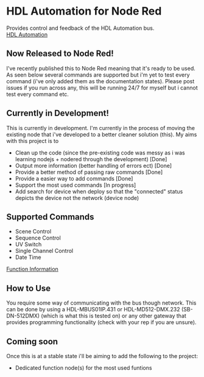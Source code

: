 # HDL Automation for Node Red
Provides control and feedback of the HDL Automation bus.  
[HDL Automation](https://www.hdlautomation.com/)


## Now Released to Node Red!
I've recently published this to Node Red meaning that it's ready to be used. As seen below several commands are supported but i'm yet to test every command (i've only added them as the documentation states). Please post issues if you run across any, this will be running 24/7 for myself but i cannot test every command etc.

## Currently in Development!
This is currently in development. I'm currently in the process of moving the existing node that i've developed to a better cleaner solution (this).
My aims with this project is to
- Clean up the code (since the pre-existing code was messy as i was learning nodejs + nodered through the development) [Done]
- Output more information (better handling of errors ect) [Done]
- Provide a better method of passing raw commands [Done]
- Provide a easier way to add commands [Done]
- Support the most used commands [In progress]
- Add search for device when deploy so that the "connected" status depicts the device not the network (device node)

## Supported Commands
- Scene Control
- Sequence Control
- UV Switch
- Single Channel Control
- Date Time

[Function Information](https://github.com/haydendonald/hdl-automation-nodered/blob/master/doc/functions.md)

## How to Use
You require some way of communicating with the bus though network. This can be done by using a HDL-MBUS01IP.431 or HDL-MD512-DMX.232 (SB-DN-512DMX) (which is what this is tested on) or any other gateway that provides programming functionality (check with your rep if you are unsure).

## Coming soon
Once this is at a stable state i'll be aiming to add the following to the project:
- Dedicated function node(s) for the most used funtions
